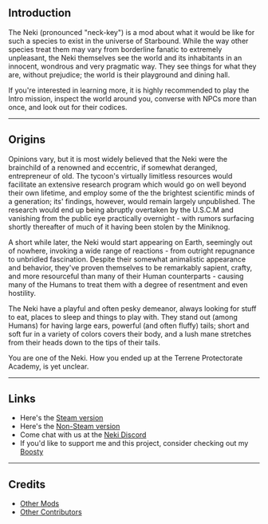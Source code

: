## Introduction

The Neki (pronounced "neck-key") is a mod about what it would be like for such a species to exist in the universe of Starbound. While the way other species treat them may vary from borderline fanatic to extremely unpleasant, the Neki themselves see the world and its inhabitants in an innocent, wondrous and very pragmatic way. They see things for what they are, without prejudice; the world is their playground and dining hall.

If you're interested in learning more, it is highly recommended to play the Intro mission, inspect the world around you, converse with NPCs more than once, and look out for their codices.

---
## Origins
Opinions vary, but it is most widely believed that the Neki were the brainchild of a renowned and eccentric, if somewhat deranged, entrepreneur of old. The tycoon's virtually limitless resources would facilitate an extensive research program which would go on well beyond their own lifetime, and employ some of the the brightest scientific minds of a generation; its' findings, however, would remain largely unpublished. The research would end up being abruptly overtaken by the U.S.C.M and vanishing from the public eye practically overnight - with rumors surfacing shortly thereafter of much of it having been stolen by the Miniknog.

A short while later, the Neki would start appearing on Earth, seemingly out of nowhere, invoking a wide range of reactions - from outright repugnance to unbridled fascination. Despite their somewhat animalistic appearance and behavior, they've proven themselves to be remarkably sapient, crafty, and more resourceful than many of their Human counterparts - causing many of the Humans to treat them with a degree of resentment and even hostility.

The Neki have a playful and often pesky demeanor, always looking for stuff to eat, places to sleep and things to play with. They stand out (among Humans) for having large ears, powerful (and often fluffy) tails; short and soft fur in a variety of colors covers their body, and a lush mane stretches from their heads down to the tips of their tails.

You are one of the Neki.
How you ended up at the Terrene Protectorate Аcademy, is yet unclear.

---
## Links

* Here's the [Steam version](https://steamcommunity.com/workshop/filedetails/?id=2611501999)
* Here's the [Non-Steam version](https://community.playstarbound.com/resources/neki.6147)
* Come chat with us at the [Neki Discord](https://discord.gg/R6tfkazYgb)
* If you'd like to support me and this project, consider checking out my [Boosty](https://boosty.to/hyperjuni/donate)

---
## Credits

* [Other Mods](https://steamcommunity.com/workshop/filedetails/discussion/2611501999/6063574513301405627)
* [Other Contributors](https://steamcommunity.com/workshop/filedetails/discussion/2611501999/6063574513301414198)
